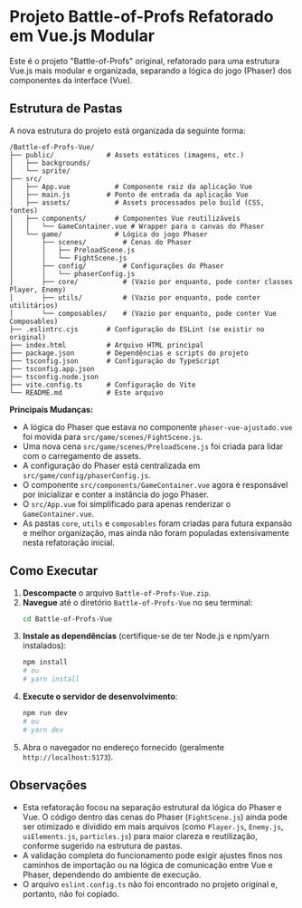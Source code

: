 # Projeto Battle-of-Profs Refatorado em Vue.js Modular

Este é o projeto "Battle-of-Profs" original, refatorado para uma estrutura Vue.js mais modular e organizada, separando a lógica do jogo (Phaser) dos componentes da interface (Vue).

## Estrutura de Pastas

A nova estrutura do projeto está organizada da seguinte forma:

```
/Battle-of-Profs-Vue/
├── public/             # Assets estáticos (imagens, etc.)
│   ├── backgrounds/
│   └── sprite/
├── src/
│   ├── App.vue           # Componente raiz da aplicação Vue
│   ├── main.js         # Ponto de entrada da aplicação Vue
│   ├── assets/           # Assets processados pelo build (CSS, fontes)
│   ├── components/       # Componentes Vue reutilizáveis
│   │   └── GameContainer.vue # Wrapper para o canvas do Phaser
│   └── game/             # Lógica do jogo Phaser
│       ├── scenes/         # Cenas do Phaser
│       │   ├── PreloadScene.js
│       │   └── FightScene.js
│       ├── config/         # Configurações do Phaser
│       │   └── phaserConfig.js
│       ├── core/           # (Vazio por enquanto, pode conter classes Player, Enemy)
│       ├── utils/          # (Vazio por enquanto, pode conter utilitários)
│       └── composables/    # (Vazio por enquanto, pode conter Vue Composables)
├── .eslintrc.cjs       # Configuração do ESLint (se existir no original)
├── index.html          # Arquivo HTML principal
├── package.json        # Dependências e scripts do projeto
├── tsconfig.json       # Configuração do TypeScript
├── tsconfig.app.json
├── tsconfig.node.json
├── vite.config.ts      # Configuração do Vite
└── README.md           # Este arquivo
```

**Principais Mudanças:**

*   A lógica do Phaser que estava no componente `phaser-vue-ajustado.vue` foi movida para `src/game/scenes/FightScene.js`.
*   Uma nova cena `src/game/scenes/PreloadScene.js` foi criada para lidar com o carregamento de assets.
*   A configuração do Phaser está centralizada em `src/game/config/phaserConfig.js`.
*   O componente `src/components/GameContainer.vue` agora é responsável por inicializar e conter a instância do jogo Phaser.
*   O `src/App.vue` foi simplificado para apenas renderizar o `GameContainer.vue`.
*   As pastas `core`, `utils` e `composables` foram criadas para futura expansão e melhor organização, mas ainda não foram populadas extensivamente nesta refatoração inicial.

## Como Executar

1.  **Descompacte** o arquivo `Battle-of-Profs-Vue.zip`.
2.  **Navegue** até o diretório `Battle-of-Profs-Vue` no seu terminal:
    ```bash
    cd Battle-of-Profs-Vue
    ```
3.  **Instale as dependências** (certifique-se de ter Node.js e npm/yarn instalados):
    ```bash
    npm install
    # ou
    # yarn install
    ```
4.  **Execute o servidor de desenvolvimento**:
    ```bash
    npm run dev
    # ou
    # yarn dev
    ```
5.  Abra o navegador no endereço fornecido (geralmente `http://localhost:5173`).

## Observações

*   Esta refatoração focou na separação estrutural da lógica do Phaser e Vue. O código dentro das cenas do Phaser (`FightScene.js`) ainda pode ser otimizado e dividido em mais arquivos (como `Player.js`, `Enemy.js`, `uiElements.js`, `particles.js`) para maior clareza e reutilização, conforme sugerido na estrutura de pastas.
*   A validação completa do funcionamento pode exigir ajustes finos nos caminhos de importação ou na lógica de comunicação entre Vue e Phaser, dependendo do ambiente de execução.
*   O arquivo `eslint.config.ts` não foi encontrado no projeto original e, portanto, não foi copiado.

